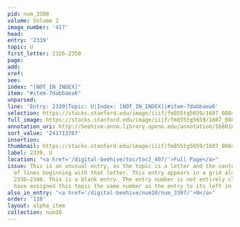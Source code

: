 ```yaml
---
pid: num_3308
volume: Volume 2
image_number: '417'
head:
entry: '2339'
topic: U
first_letter: 2326-2350
page:
add:
xref:
see:
index: "[NOT_IN_INDEX]"
item: "#item-7dabbaea6"
unparsed:
line: 'Entry: 2339|Topic: U|Index: [NOT_IN_INDEX]|#item-7dabbaea6'
selection: https://stacks.stanford.edu/image/iiif/fm855tg5659/1607_0884/1823,3767,261,149/full/0/default.jpg
full_image: https://stacks.stanford.edu/image/iiif/fm855tg5659/1607_0884/full/full/0/default.jpg
annotation_uri: http://beehive-anno.library.upenn.edu/annotation/1680101080150
sort_value: '241713767'
insertion:
thumbnail: https://stacks.stanford.edu/image/iiif/fm855tg5659/1607_0884/1823,3767,600,180/250,/0/default.jpg
label: 2339. U
location: "<a href='/digital-beehive/toc/toc2_407/'>Full Page</a>"
issue: This is an unusual entry, as the topic is a letter and the content is a list
  of lines beginning with that letter. This entry appears in a grid along with entries
  2336–2340. This is a blank entry. The entry number is not entirely clear, so we
  have assigned this topic the same number as the entry to its left in the grid.
also_in_entry: "<a href='/digital-beehive/num10/num_3307/'>N</a>"
order: '110'
layout: alpha_item
collection: num10
---
```

